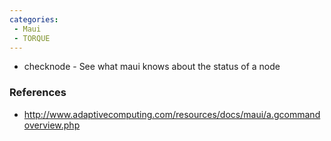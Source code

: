 ```yaml
---
categories:
 - Maui
 - TORQUE
---
```

-   checknode - See what maui knows about the status of a node

### References

-   <http://www.adaptivecomputing.com/resources/docs/maui/a.gcommandoverview.php>

